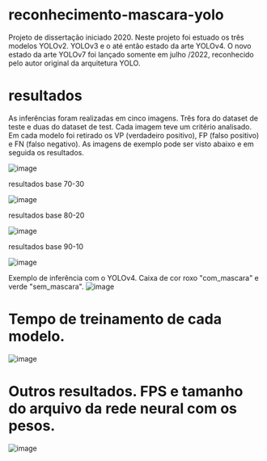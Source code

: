 # reconhecimento-mascara-yolo
Projeto de dissertação iniciado 2020. Neste projeto foi estuado os três modelos YOLOv2. YOLOv3 e o até então estado da arte YOLOv4. O novo estado da arte YOLOv7 foi lançado somente em julho /2022, reconhecido pelo autor original da arquitetura YOLO.

# resultados

As inferências foram realizadas em cinco imagens. Três fora do dataset de teste e duas do dataset de test. Cada imagem teve um critério analisado. Em cada modelo foi retirado os VP (verdadeiro positivo), FP (falso positivo) e FN (falso negativo). As imagens de exemplo pode ser visto abaixo e em seguida os resultados.

![image](https://user-images.githubusercontent.com/71648038/210083312-4e477059-017b-4054-bf55-de47049830f6.png)

resultados base 70-30

![image](https://user-images.githubusercontent.com/71648038/210083354-ffd89583-5dcf-4068-89ff-27aced17d83e.png)

resultados base 80-20

![image](https://user-images.githubusercontent.com/71648038/210083380-200472cf-4fe1-43f6-b759-0c28a001d9e5.png)

resultados base 90-10

![image](https://user-images.githubusercontent.com/71648038/210083455-c5d60335-c837-4fed-8be3-a55e61359219.png)

Exemplo de inferência com o YOLOv4. Caixa de cor roxo "com_mascara" e verde "sem_mascara".
![image](https://user-images.githubusercontent.com/71648038/210083667-99c818d2-c552-41bd-90fd-ea2acbb43b5a.png)

# Tempo de treinamento de cada modelo.
![image](https://user-images.githubusercontent.com/71648038/210083723-57319f02-4fd9-4264-ad99-7387bb0917cd.png)

# Outros resultados. FPS e tamanho do arquivo da rede neural com os pesos.
![image](https://user-images.githubusercontent.com/71648038/210083804-2e273728-10f2-4595-919d-2fcb42c29c33.png)
